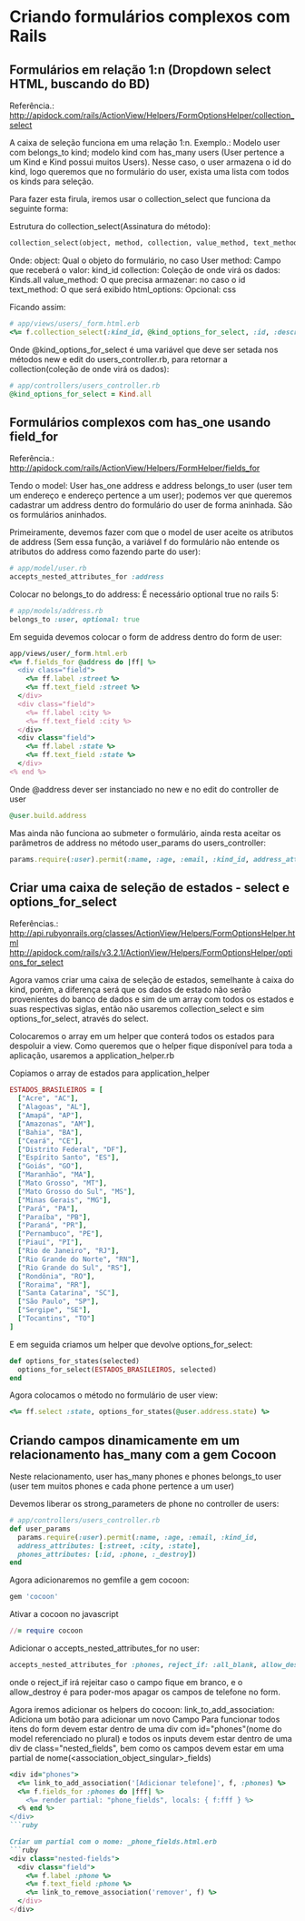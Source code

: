 Criando formulários complexos com Rails
=======================================

Formulários em relação 1:n (Dropdown select HTML, buscando do BD)
-----------------------------------------------------------------
Referência.: http://apidock.com/rails/ActionView/Helpers/FormOptionsHelper/collection_select

A caixa de seleção funciona em uma relação 1:n.
Exemplo.: Modelo user com belongs_to kind; modelo kind com has_many users (User pertence a um Kind e Kind possui muitos Users).
Nesse caso, o user armazena o id do kind, logo queremos que no formulário do user, exista uma lista com todos os kinds para seleção.

Para fazer esta firula, iremos usar o collection_select que funciona da seguinte forma:

Estrutura do collection_select(Assinatura do método):
```ruby
collection_select(object, method, collection, value_method, text_method, options = {}, html_options = {})
```
Onde:
object: Qual o objeto do formulário, no caso User
method: Campo que receberá o valor: kind_id
collection: Coleção de onde virá os dados: Kinds.all
value_method: O que precisa armazenar: no caso o id
text_method: O que será exibido
html_options: Opcional: css

Ficando assim:
```ruby
# app/views/users/_form.html.erb
<%= f.collection_select(:kind_id, @kind_options_for_select, :id, :description) %>
```
Onde @kind_options_for_select é uma variável que deve ser setada nos métodos new e edit do users_controller.rb, para retornar a collection(coleção de onde virá os dados):
```ruby
# app/controllers/users_controller.rb
@kind_options_for_select = Kind.all
```

Formulários complexos com has_one usando field_for
--------------------------------------------------
Referência.: http://apidock.com/rails/ActionView/Helpers/FormHelper/fields_for

Tendo o model: User has_one address e address belongs_to user (user tem um endereço e endereço pertence a um user); podemos ver que queremos cadastrar um address dentro do formulário do user de forma aninhada. São os formulários aninhados.

Primeiramente, devemos fazer com que o model de user aceite os atributos de address (Sem essa função, a variável f do formulário não entende os atributos do address como fazendo parte do user):
```ruby
# app/model/user.rb
accepts_nested_attributes_for :address
```

Colocar no belongs_to do address: É necessário optional true no rails 5:
```ruby
# app/models/address.rb
belongs_to :user, optional: true
```
Em seguida devemos colocar o form de address dentro do form de user:
```ruby
app/views/user/_form.html.erb
<%= f.fields_for @address do |ff| %>
  <div class="field">
    <%= ff.label :street %>
    <%= ff.text_field :street %>
  </div>
  <div class="field">
    <%= ff.label :city %>
    <%= ff.text_field :city %>
  </div>
  <div class="field">
    <%= ff.label :state %>
    <%= ff.text_field :state %>
  </div>
<% end %>
```

Onde @address dever ser instanciado no new e no edit do controller de user
```ruby
@user.build.address
```
Mas ainda não funciona ao submeter o formulário, ainda resta aceitar os parâmetros de address no método user_params do users_controller:
```ruby
params.require(:user).permit(:name, :age, :email, :kind_id, address_attributes: [:street, :city, :state])
```

Criar uma caixa de seleção de estados - select e options_for_select
-------------------------------------------------------------------
Referências.:
http://api.rubyonrails.org/classes/ActionView/Helpers/FormOptionsHelper.html
http://apidock.com/rails/v3.2.1/ActionView/Helpers/FormOptionsHelper/options_for_select

Agora vamos criar uma caixa de seleção de estados, semelhante à caixa do kind, porém, a diferença será que os dados de estado não serão provenientes do banco de dados e sim de um array com todos os estados e suas respectivas siglas, então não usaremos collection_select e sim options_for_select, através do select.

Colocaremos o array em um helper que conterá todos os estados para despoluir a view. Como queremos que o helper fique disponível para toda a aplicação, usaremos a application_helper.rb

Copiamos o array de estados para application_helper
```ruby
ESTADOS_BRASILEIROS = [
  ["Acre", "AC"],
  ["Alagoas", "AL"],
  ["Amapá", "AP"],
  ["Amazonas", "AM"],
  ["Bahia", "BA"],
  ["Ceará", "CE"],
  ["Distrito Federal", "DF"],
  ["Espírito Santo", "ES"],
  ["Goiás", "GO"],
  ["Maranhão", "MA"],
  ["Mato Grosso", "MT"],
  ["Mato Grosso do Sul", "MS"],
  ["Minas Gerais", "MG"],
  ["Pará", "PA"],
  ["Paraíba", "PB"],
  ["Paraná", "PR"],
  ["Pernambuco", "PE"],
  ["Piauí", "PI"],
  ["Rio de Janeiro", "RJ"],
  ["Rio Grande do Norte", "RN"],
  ["Rio Grande do Sul", "RS"],
  ["Rondônia", "RO"],
  ["Roraima", "RR"],
  ["Santa Catarina", "SC"],
  ["São Paulo", "SP"],
  ["Sergipe", "SE"],
  ["Tocantins", "TO"]
]
```
E em seguida criamos um helper que devolve options_for_select:
```ruby
def options_for_states(selected)
  options_for_select(ESTADOS_BRASILEIROS, selected)
end
```

Agora colocamos o método no formulário de user view:
```ruby
<%= ff.select :state, options_for_states(@user.address.state) %>
```

Criando campos dinamicamente em um relacionamento has_many com a gem Cocoon
---------------------------------------------------------------------------

Neste relacionamento, user has_many phones e phones belongs_to user (user tem muitos phones e cada phone pertence a um user)

Devemos liberar os strong_parameters de phone no controller de users:
```ruby
# app/controllers/users_controller.rb
def user_params
  params.require(:user).permit(:name, :age, :email, :kind_id,
  address_attributes: [:street, :city, :state],
  phones_attributes: [:id, :phone, :_destroy])
end
```

Agora adicionaremos no gemfile a gem cocoon:
```ruby
gem 'cocoon'
```

Ativar a cocoon no javascript
```ruby
//= require cocoon
```

Adicionar o accepts_nested_attributes_for no user:
```ruby
accepts_nested_attributes_for :phones, reject_if: :all_blank, allow_destroy: true
```

onde o reject_if irá rejeitar caso o campo fique em branco, e o allow_destroy é para poder-mos apagar os campos de telefone no form.

Agora iremos adicionar os helpers do cocoon:
link_to_add_association: Adiciona um botão para adicionar um novo Campo
Para funcionar todos itens do form devem estar dentro de uma div com id="phones"(nome do model referenciado no plural) e todos os inputs devem estar dentro de uma div de class="nested_fields", bem como os campos devem estar em uma partial de nome(<association_object_singular>_fields)

```ruby
<div id="phones">
  <%= link_to_add_association('[Adicionar telefone]', f, :phones) %>
  <%= f.fields_for :phones do |fff| %>
    <%= render partial: "phone_fields", locals: { f:fff } %>
  <% end %>
</div>
```ruby

Criar um partial com o nome: _phone_fields.html.erb
```ruby
<div class="nested-fields">
  <div class="field">
    <%= f.label :phone %>
    <%= f.text_field :phone %>
    <%= link_to_remove_association('remover', f) %>
  </div>
</div>
```
